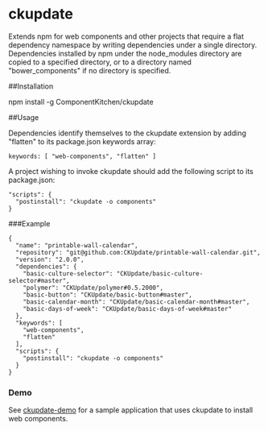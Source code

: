 ckupdate
========

Extends npm for web components and other projects that require a flat dependency namespace by writing
dependencies under a single directory. Dependencies installed by npm under the node_modules directory
are copied to a specified directory, or to a directory named "bower_components" if no directory is
specified.

##Installation

npm install -g ComponentKitchen/ckupdate

##Usage

Dependencies identify themselves to the ckupdate extension by adding "flatten" to its package.json
keywords array:

    keywords: [ "web-components", "flatten" ]

A project wishing to invoke ckupdate should add the following script to its package.json:

    "scripts": {
      "postinstall": "ckupdate -o components"
    }

###Example

    {
      "name": "printable-wall-calendar",
      "repository": "git@github.com:CKUpdate/printable-wall-calendar.git",
      "version": "2.0.0",
      "dependencies": {
        "basic-culture-selector": "CKUpdate/basic-culture-selector#master",
        "polymer": "CKUpdate/polymer#0.5.2000",
        "basic-button": "CKUpdate/basic-button#master",
        "basic-calendar-month": "CKUpdate/basic-calendar-month#master",
        "basic-days-of-week": "CKUpdate/basic-days-of-week#master"
      },
      "keywords": [
        "web-components",
        "flatten"
      ],
      "scripts": {
        "postinstall": "ckupdate -o components"
      }
    }

### Demo

See [ckupdate-demo](https://github.com/ComponentKitchen/ckupdate-demo) for a sample application that uses ckupdate to install
web components.
